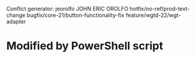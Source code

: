 Conflict generator:
jeorolfo JOHN ERIC OROLFO  hotfix/no-ref/prod-text-change bugfix/core-21/button-functionality-fix feature/wgtd-22/wgt-adapter
# Modified by PowerShell script
